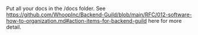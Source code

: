 Put all your docs in the /docs folder. See https://github.com/WhoopInc/Backend-Guild/blob/main/RFC/012-software-how-to-organization.md#action-items-for-backend-guild here for more detail.
